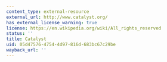 ```yaml
---
content_type: external-resource
external_url: http://www.catalyst.org/
has_external_license_warning: true
license: https://en.wikipedia.org/wiki/All_rights_reserved
status: ''
title: Catalyst
uid: 05d47576-4754-4d97-816d-683bc67c29be
wayback_url: ''
---
```

